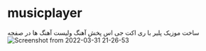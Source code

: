 # musicplayer
ساخت موزیک پلیر با ری اکت جی اس پخش آهنگ 
ولیست آهنگ ها در صفجه
![Screenshot from 2022-03-31 21-26-53](https://user-images.githubusercontent.com/85546967/161356483-53600912-b2e7-400e-9db7-8964b83f2794.png)
